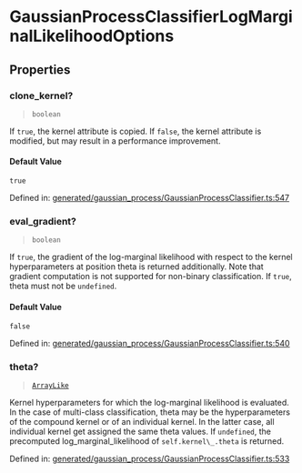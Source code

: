 # GaussianProcessClassifierLogMarginalLikelihoodOptions

## Properties

### clone\_kernel?

> `boolean`

If `true`, the kernel attribute is copied. If `false`, the kernel attribute is modified, but may result in a performance improvement.

#### Default Value

`true`

Defined in:  [generated/gaussian\_process/GaussianProcessClassifier.ts:547](https://github.com/transitive-bullshit/scikit-learn-ts/blob/b59c1ff/packages/sklearn/src/generated/gaussian_process/GaussianProcessClassifier.ts#L547)

### eval\_gradient?

> `boolean`

If `true`, the gradient of the log-marginal likelihood with respect to the kernel hyperparameters at position theta is returned additionally. Note that gradient computation is not supported for non-binary classification. If `true`, theta must not be `undefined`.

#### Default Value

`false`

Defined in:  [generated/gaussian\_process/GaussianProcessClassifier.ts:540](https://github.com/transitive-bullshit/scikit-learn-ts/blob/b59c1ff/packages/sklearn/src/generated/gaussian_process/GaussianProcessClassifier.ts#L540)

### theta?

> [`ArrayLike`](../types/ArrayLike.md)

Kernel hyperparameters for which the log-marginal likelihood is evaluated. In the case of multi-class classification, theta may be the hyperparameters of the compound kernel or of an individual kernel. In the latter case, all individual kernel get assigned the same theta values. If `undefined`, the precomputed log\_marginal\_likelihood of `self.kernel\_.theta` is returned.

Defined in:  [generated/gaussian\_process/GaussianProcessClassifier.ts:533](https://github.com/transitive-bullshit/scikit-learn-ts/blob/b59c1ff/packages/sklearn/src/generated/gaussian_process/GaussianProcessClassifier.ts#L533)

